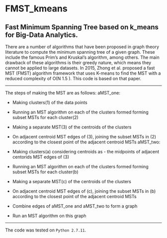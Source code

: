 # FMST_kmeans
Fast Minimum Spanning Tree based on k_means for Big-Data Analytics.
-------------------

There are a number of algorithms that have been proposed in graph theory literature to compute the minimum spanning tree of a given graph.
These include  the  famous Prim’s  and Kruskal’s  algorithm,  among  others.  The  main drawback of these algorithms is their greedy 
nature, which means they cannot be applied to large datasets. In 2015, Zhong et al. proposed a fast MST (FMST) algorithm framework that 
uses K-means to find the MST with a reduced complexity of O(N 1.5 ). This code is based on that paper.

***
The steps of making the MST are as follows:
aMST_one:
- Making clusters(1) of the data points
- Running an MST algorithm on each of the clusters formed forming subset MSTs for each cluster(2)
- Making a separate MST(3) of the centroids of the clusters
- On adjacent centroid MST edges of (3), joining the subset MSTs in (2) according to the closest point of the adjacent centroid MSTs
aMST_two:
- Making clusters(a) considering centroids as - the midpoints of adjacent centorids MST edges of (3)
- Running an MST algorithm on each of the clusters formed forming subset MSTs for each cluster(b)
- Making a separate MST(c) of the centroids of the clusters
- On adjacent centroid MST edges of (c), joining the subset MSTs in (b) according to the closest point of the adjacent centroid MSTs

- Combine edges of aMST_one and aMST_two to form a graph
- Run an MST algorithm on this graph

* * *
The code was tested on `Python 2.7.11`.
